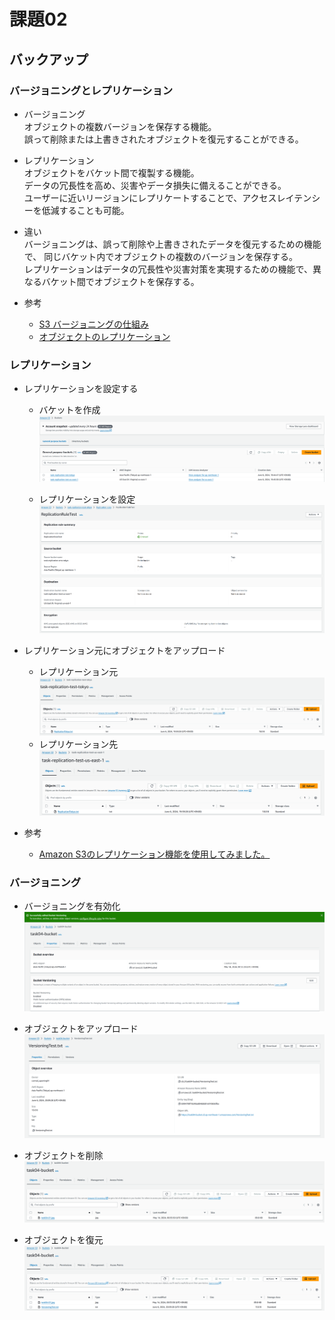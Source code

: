 # 課題02

## バックアップ

### バージョニングとレプリケーション

- バージョニング  
オブジェクトの複数バージョンを保存する機能。  
誤って削除または上書きされたオブジェクトを復元することができる。  

- レプリケーション  
オブジェクトをバケット間で複製する機能。  
データの冗長性を高め、災害やデータ損失に備えることができる。  
ユーザーに近いリージョンにレプリケートすることで、アクセスレイテンシーを低減することも可能。  

- 違い  
バージョニングは、誤って削除や上書きされたデータを復元するための機能で、
同じバケット内でオブジェクトの複数のバージョンを保存する。  
レプリケーションはデータの冗長性や災害対策を実現するための機能で、異なるバケット間でオブジェクトを保存する。

- 参考  
  - [S3 バージョニングの仕組み](https://docs.aws.amazon.com/ja_jp/AmazonS3/latest/userguide/versioning-workflows.html)
  - [オブジェクトのレプリケーション](https://docs.aws.amazon.com/ja_jp/AmazonS3/latest/userguide/replication.html)

### レプリケーション

- レプリケーションを設定する

  - バケットを作成  
![createBuckets](./images/createBuckets.png)

  - レプリケーションを設定  
![applyReplication](./images/applyReplication.png)

- レプリケーション元にオブジェクトをアップロード
  - レプリケーション元  
![uploadToTokyo](./images/uploadToTokyo.png)
  - レプリケーション先  
![copyToUsEast](./images/copyToUsEast.png)

- 参考
  - [Amazon S3のレプリケーション機能を使用してみました。](https://dev.classmethod.jp/articles/lim-s3-replication/)

### バージョニング

- バージョニングを有効化  
![enableVersioning](./images/enableVersioning.png)

- オブジェクトをアップロード  
![uploadObject](./images/uploadObject.png)

- オブジェクトを削除
![deleteObject](./images/deleteObject.png)

- オブジェクトを復元
![restoreObject](./images/restoreObject.png)
